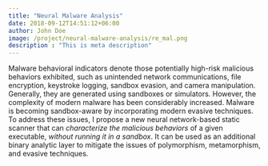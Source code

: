 ```yaml
---
title: "Neural Malware Analysis"
date: 2018-09-12T14:51:12+06:00
author: John Doe
image: /project/neural-malware-analysis/re_mal.png
description : "This is meta description"
---
```



Malware behavioral indicators denote those potentially high-risk malicious behaviors exhibited, such as unintended network communications, file encryption, keystroke logging, sandbox evasion, and camera manipulation. Generally, they are generated using sandboxes or simulators. However, the complexity of modern malware has been considerably increased. Malware is becoming sandbox-aware by incorporating modern evasive techniques. To address these issues, I propose a new neural network-based static scanner that can *characterize the malicious behaviors* of a given executable, *without running it in a sandbox*. It can be used as an additional binary analytic layer to mitigate the issues of polymorphism, metamorphism, and evasive techniques. 

<!--more-->